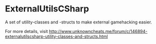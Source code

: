 # ExternalUtilsCSharp
A set of utility-classes and -structs to make external gamehacking easier.

For more details, visit http://www.unknowncheats.me/forum/c/146894-externalutilscsharp-utility-classes-and-structs.html 
